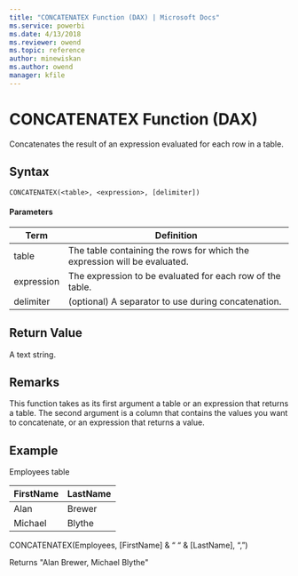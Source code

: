 ```yaml
---
title: "CONCATENATEX Function (DAX) | Microsoft Docs"
ms.service: powerbi
ms.date: 4/13/2018
ms.reviewer: owend
ms.topic: reference
author: minewiskan
ms.author: owend
manager: kfile
---
```

# CONCATENATEX Function (DAX)
  
Concatenates the result of an expression evaluated for each row in a table.  
  
## Syntax  
  
```  
CONCATENATEX(<table>, <expression>, [delimiter])  
```  
  
#### Parameters  
  
|Term|Definition|  
|--------|--------------|  
|table|The table containing the rows for which the expression will be evaluated.|  
|expression|The expression to be evaluated for each row of the table.|  
|delimiter|(optional) A separator to use during concatenation.|  
  
## Return Value  
A text string.  
  
## Remarks  
This function takes as its first argument a table or an expression that returns a table. The second argument is a column that contains the values you want to concatenate, or an expression that returns a value.  
  
## Example  
Employees table  
  
|FirstName|LastName|  
|-------------|------------|  
|Alan|Brewer|  
|Michael|Blythe|  
  
CONCATENATEX(Employees, [FirstName] &amp; “ “ &amp; [LastName], “,”)  
  
Returns "Alan Brewer, Michael Blythe"  
  
